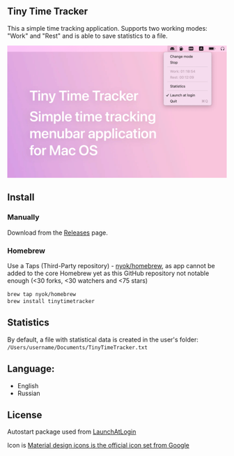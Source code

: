 ## Tiny Time Tracker

This a simple time tracking application. Supports two working modes: "Work" and "Rest" and is able to save statistics to a file.

<img src="docs/screenshot.png" alt="Screenshot" width="830">


## Install

### Manually
Download from the [Releases](https://github.com/nyok/TinyTimeTracker/releases) page.

### Homebrew
Use a Taps (Third-Party repository) - [nyok/homebrew](https://github.com/nyok/homebrew-brew), as app cannot be added to the core Homebrew yet as this GitHub repository not notable enough (<30 forks, <30 watchers and <75 stars)
```
brew tap nyok/homebrew
brew install tinytimetracker
```

## Statistics
By default, a file with statistical data is created in the user's folder: `/Users/username/Documents/TinyTimeTracker.txt`

## Language: 
- English
- Russian

## License
Autostart package used from [LaunchAtLogin](https://github.com/sindresorhus/LaunchAtLogin)

Icon is [Material design icons is the official icon set from Google](https://github.com/google/material-design-icons/)
